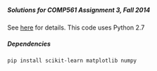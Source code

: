 ##### Solutions for COMP561 Assignment 3, Fall 2014
See [here](https://github.com/npow/COMP561_A3/blob/master/HW3_2014.pdf?raw=true) for details.
This code uses Python 2.7

##### Dependencies
```
pip install scikit-learn matplotlib numpy
```
